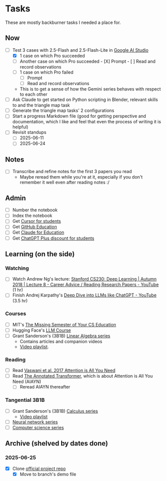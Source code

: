 # Tasks

These are mostly backburner tasks I needed a place for.

## Now
- [ ] Test 3 cases with 2.5-Flash and 2.5-Flash-Lite in [Google AI Studio](https://aistudio.google.com/prompts/new_chat)
    - [X] 1 case on which Pro succeeded
    - [ ] Another case on which Pro succeeded
          - [X] Prompt
          - [ ] Read and record observations
    - [ ] 1 case on which Pro failed
        - [ ] Prompt
        - [ ] Read and record observations
    - This is to get a sense of how the Gemini series behaves with respect to each other
- [ ] Ask Claude to get started on Python scripting in Blender, relevant skills to and the triangle map task
- [ ] Generate the triangle map tasks' 2 configurations
- [ ] Start a progress Markdown file (good for getting perspective and documentation, which I like and feel that even the process of writing it is helpful)
- [ ] Revisit standups
    - [ ] 2025-06-11
    - [ ] 2025-06-24

## Notes
- [ ] Transcribe and refine notes for the first 3 papers you read
    - Maybe reread them while you're at it, especially if you don't remember it well even after reading notes :/

## Admin
- [ ] Number the notebook
- [ ] Index the notebook
- [ ] Get [Cursor for students](https://www.trycursor.com/en/students)
- [ ] Get [GitHub Education](https://github.com/education)
- [ ] Get [Claude for Education](https://www.anthropic.com/education)
- [ ] Get [ChatGPT Plus discount for students](https://help.openai.com/en/articles/10968654-student-discounts-for-chatgpt-plus-us-canada)

## Learning (on the side)
### Watching
- [ ] Watch Andrew Ng's lecture: [Stanford CS230: Deep Learning | Autumn 2018 | Lecture 8 - Career Advice / Reading Research Papers - YouTube](https://www.youtube.com/watch?v=733m6qBH-jI) (1 hr)
- [ ] Finish Andrej Karpathy's [Deep Dive into LLMs like ChatGPT - YouTube](https://www.youtube.com/watch?v=7xTGNNLPyMI) (3.5 hr)

### Courses
- [ ] MIT's [The Missing Semester of Your CS Education](https://missing.csail.mit.edu/)
- [ ] Hugging Face's [LLM Course](https://huggingface.co/learn/llm-course/chapter1/1)
- [ ] Grant Sanderson's (3B1B) [Linear Algebra series](https://www.3blue1brown.com/topics/linear-algebra)
    - Contains articles and companion videos
    - [Video playlist](https://www.youtube.com/playlist?list=PLZHQObOWTQDPD3MizzM2xVFitgF8hE_ab).

### Reading
- [ ] Read [Vaswani et al. 2017 Attention is All You Need](https://dl.acm.org/doi/10.5555/3295222.3295349)
- [ ] Read [The Annotated Transformer](https://nlp.seas.harvard.edu/annotated-transformer/), which is about Attention is All You Need (AIAYN)
    - [ ] Reread AIAYN thereafter

### Tangential 3B1B
- [ ] Grant Sanderson's (3B1B) [Calculus series](https://www.3blue1brown.com/topics/calculus)
    - [Video playlist](https://www.youtube.com/playlist?list=PLZHQObOWTQDMsr9K-rj53DwVRMYO3t5Yr)
- [ ] [Neural network series](https://www.3blue1brown.com/topics/neural-networks)
- [ ] [Computer science series](https://www.3blue1brown.com/topics/computer-science)

## Archive (shelved by dates done)
### 2025-06-25
- [X] Clone [official project repo](https://github.com/lil-lab/dual-rep)
    - [X] Move to branch's demo file
